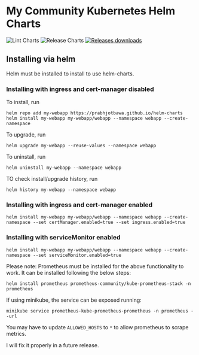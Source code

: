 #  My Community Kubernetes Helm Charts                                      

![Lint Charts](https://github.com/prabhjotbawa/helm-charts/actions/workflows/lint.yaml/badge.svg) ![Release Charts](https://github.com/prabhjotbawa/helm-charts/workflows/Release%20Charts/badge.svg) [![Releases downloads](https://img.shields.io/github/downloads/prabhjotbawa/helm-charts/total.svg)](https://github.com/prabhjotbawa/helm-charts/releases)

## Installing via helm                                  
Helm must be installed to install to use helm-charts.
### Installing with ingress and cert-manager disabled
To install, run
```commandline
helm repo add my-webapp https://prabhjotbawa.github.io/helm-charts
helm install my-webapp my-webapp/webapp --namespace webapp --create-namespace
```
To upgrade, run
```commandline
helm upgrade my-webapp --reuse-values --namespace webapp
```
To uninstall, run
```commandline
helm uninstall my-webapp --namespace webapp
```
TO check install/upgrade history, run
```commandline
helm history my-webapp --namespace webapp
```

### Installing with ingress and cert-manager enabled
```
helm install my-webapp my-webapp/webapp --namespace webapp --create-namespace --set certManager.enabled=true --set ingress.enabled=true
```

### Installing with serviceMonitor enabled
```
helm install my-webapp my-webapp/webapp --namespace webapp --create-namespace --set serviceMonitor.enabled=true
```

Please note: Prometheus must be installed for the above functionality to work. 
It can be installed following the below steps:
```commandline
helm install prometheus prometheus-community/kube-prometheus-stack -n prometheus
```
If using minikube, the service can be exposed running:
```commandline
minikube service prometheus-kube-prometheus-prometheus -n prometheus --url 
```
You may have to update `ALLOWED_HOSTS` to `*` to allow prometheus to scrape metrics. 

I will fix it properly in a future release.
